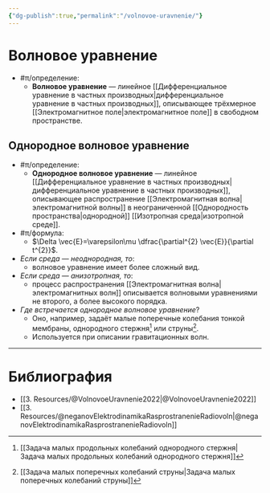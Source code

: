 ```yaml
---
{"dg-publish":true,"permalink":"/volnovoe-uravnenie/"}
---
```



# Волновое уравнение

- #π/определение:
	- **Волновое уравнение** — линейное [[Дифференциальное уравнение в частных производных\|дифференциальное уравнение в частных производных]], описывающее трёхмерное [[Электромагнитное поле\|электромагнитное поле]] в свободном пространстве.

## Однородное волновое уравнение

- #π/определение:
	- **Однородное волновое уравнение** — линейное [[Дифференциальное уравнение в частных производных\|дифференциальное уравнение в частных производных]], описывающее распространение [[Электромагнитная волна\|электромагнитной волны]] в неограниченной [[Однородность пространства\|однородной]] [[Изотропная среда\|изотропной среде]].
- #π/формула:
	- $\Delta \vec{E}=\varepsilon\mu \dfrac{\partial^{2} \vec{E}}{\partial t^{2}}$.
- *Если среда — неоднородная, то*:
	- волновое уравнение имеет более сложный вид.
- *Если среда — анизотропная, то*:
	- процесс распространения [[Электромагнитная волна\|электромагнитных волн]] описывается волновыми уравнениями не второго, а более высокого порядка.
- *Где встречается однородное волновое уравнение*?
	- Оно, например, задаёт малые поперечные колебания тонкой мембраны, однородного стержня[^1] или струны[^2].
	- Используется при описании гравитационных волн.

---

# Библиография

- [[3. Resources/@VolnovoeUravnenie2022\|@VolnovoeUravnenie2022]]
- [[3. Resources/@neganovElektrodinamikaRasprostranenieRadiovoln\|@neganovElektrodinamikaRasprostranenieRadiovoln]]

[^1]: [[Задача малых продольных колебаний однородного стержня\|Задача малых продольных колебаний однородного стержня]]
[^2]: [[Задача малых поперечных колебаний струны\|Задача малых поперечных колебаний струны]]